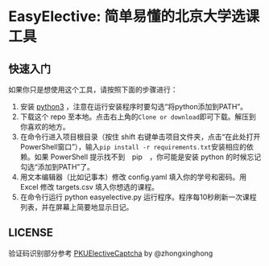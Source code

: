 # EasyElective: 简单易懂的北京大学选课工具

## 快速入门
如果你只是想使用这个工具，请按照下面的步骤进行：
  1. 安装 [python3](https://www.python.org/) ，注意在运行安装程序时要勾选“将python添加到PATH”。
  2. 下载这个 repo 至本地。点击右上角的`Clone or download`即可下载。解压到你喜欢的地方。
  3. 在命令行进入项目根目录（按住 shift 右键单击项目文件夹，点击“在此处打开PowerShell窗口”），输入`pip install -r requirements.txt`安装相应的依赖。如果 PowerShell 提示找不到　pip　，你可能是安装 python 的时候忘记勾选“添加到PATH”了。
  4. 用文本编辑器（比如记事本）修改 config.yaml 填入你的学号和密码。用 Excel 修改 targets.csv 填入你想选的课程。
  5. 在命令行运行 python easyelective.py 运行程序。程序每10秒刷新一次课程列表，并在屏幕上简要地显示日记。

## LICENSE
验证码识别部分参考 [PKUElectiveCaptcha](https://github.com/zhongxinghong/PKUAutoElective) by @zhongxinghong
